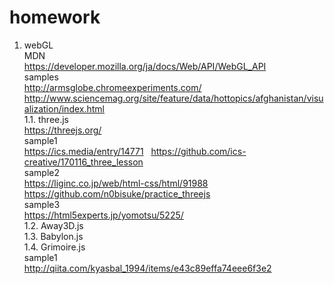 # homework
1. webGL  
MDN  
https://developer.mozilla.org/ja/docs/Web/API/WebGL_API  
samples  
http://armsglobe.chromeexperiments.com/  
http://www.sciencemag.org/site/feature/data/hottopics/afghanistan/visualization/index.html  
1.1. three.js  
https://threejs.org/  
sample1  
https://ics.media/entry/14771  
https://github.com/ics-creative/170116_three_lesson  
sample2  
https://liginc.co.jp/web/html-css/html/91988  
https://github.com/n0bisuke/practice_threejs  
sample3  
https://html5experts.jp/yomotsu/5225/  
1.2. Away3D.js  
1.3. Babylon.js  
1.4. Grimoire.js  
sample1  
http://qiita.com/kyasbal_1994/items/e43c89effa74eee6f3e2  

